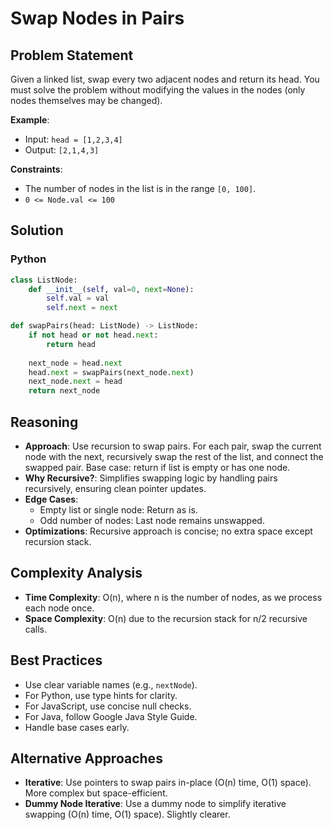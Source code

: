 # Swap Nodes in Pairs

## Problem Statement
Given a linked list, swap every two adjacent nodes and return its head. You must solve the problem without modifying the values in the nodes (only nodes themselves may be changed).

**Example**:
- Input: `head = [1,2,3,4]`
- Output: `[2,1,4,3]`

**Constraints**:
- The number of nodes in the list is in the range `[0, 100]`.
- `0 <= Node.val <= 100`

## Solution

### Python
```python
class ListNode:
    def __init__(self, val=0, next=None):
        self.val = val
        self.next = next

def swapPairs(head: ListNode) -> ListNode:
    if not head or not head.next:
        return head
    
    next_node = head.next
    head.next = swapPairs(next_node.next)
    next_node.next = head
    return next_node
```

## Reasoning
- **Approach**: Use recursion to swap pairs. For each pair, swap the current node with the next, recursively swap the rest of the list, and connect the swapped pair. Base case: return if list is empty or has one node.
- **Why Recursive?**: Simplifies swapping logic by handling pairs recursively, ensuring clean pointer updates.
- **Edge Cases**:
  - Empty list or single node: Return as is.
  - Odd number of nodes: Last node remains unswapped.
- **Optimizations**: Recursive approach is concise; no extra space except recursion stack.

## Complexity Analysis
- **Time Complexity**: O(n), where n is the number of nodes, as we process each node once.
- **Space Complexity**: O(n) due to the recursion stack for n/2 recursive calls.

## Best Practices
- Use clear variable names (e.g., `nextNode`).
- For Python, use type hints for clarity.
- For JavaScript, use concise null checks.
- For Java, follow Google Java Style Guide.
- Handle base cases early.

## Alternative Approaches
- **Iterative**: Use pointers to swap pairs in-place (O(n) time, O(1) space). More complex but space-efficient.
- **Dummy Node Iterative**: Use a dummy node to simplify iterative swapping (O(n) time, O(1) space). Slightly clearer.